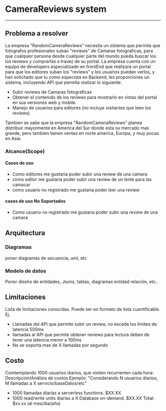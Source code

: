 
# CameraReviews system
---
## Problema a resolver
La empresa "RandomCameraReviews" necesita un sistema que permita que fotografos profesionales suban "reviews" de Camaras fotograficas, para que cualquier persona desde cualquier parte del mundo pueda buscar los los reviews y comprarlas a travez de su portal.
La empresa cuenta con un equipo de developers especializado en frontEnd que realizara un portal para que los editores suban los "reviews" y los usuarios puedan verlos, y han solicitado que tu como especista en Backend, les proporciones un sistema, incluyendo API que permita  realizar lo siguiente:

* Subir reviews de Camaras fotograficas
* Obtener el contenido de los reviews para mostrarlo en vistas del portal en sus versiones web y mobile.
* Manejo de usuarios para editores (no incluye visitantes que leen los reviews)

Tambien se sabe que la empresa "RandomCameraReviews" planea distribuir mayormente en America del Sur donde esta su mercado mas grande, pero tambien tienen ventas en norte america, Europa, y muy pocas en Asia.

### Alcance(Scope)

#### Casos de uso
* Como editores me gustaria poder subir una review de una camara
* como editor me gustaria poder subir una review de un lente para las camacar 
* como usuario no registrado me gustaria poder leer una review

#### casos de uso No Soportados
* Como usuario no registrado me gustaria poder subir una review de una camara

## Arquitectura

### Diagramas
poner diagramas de secuencia, uml, etc

### Modelo de datos
Poner diseño de entidades, Jsons, tablas, diagramas entidad relación, etc..

## Limitaciones
Lista de limitaciones conocidas. Puede ser en formato de lista cuantificable.
Ej.
* Llamadas del API que permite subir un review, no excede los limites de latencia 500ms
* llamadas al API que permite obtener reviews para lectura deben de tener una latencia menor a 100ms
* No se soporta mas de X llamadas por segundo

## Costo
Comtemplando 1000 usuarios diarios, que visiten recurrenten cada hora:
Descripción/Análisis de costos
Ejemplo:
"Considerando N usuarios diarios, M llamadas a X servicio/baseDatos/etc"
* 1000 llamadas diarias a serverless functions. $XX.XX
* 1000 read/write units diarias a X Database on-demand. $XX.XX
Total: $xx.xx (al mes/dia/año)

